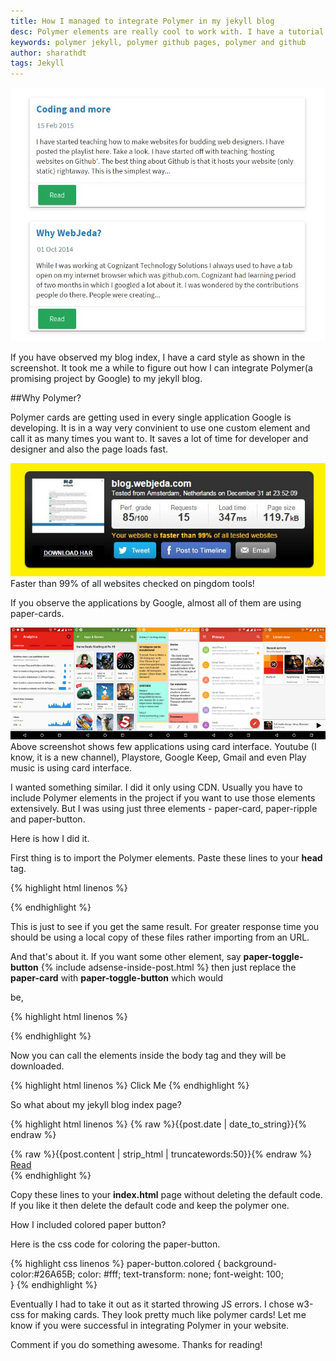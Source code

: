 ```yaml
---
title: How I managed to integrate Polymer in my jekyll blog
desc: Polymer elements are really cool to work with. I have a tutorial to include Polymer elements in simple steps.
keywords: polymer jekyll, polymer github pages, polymer and github
author: sharathdt
tags: Jekyll
---
```


<img alt="How I managed to integrate Polymer with github pages jekyll" title="How I managed to integrate Polymer with github pages jekyll" itemprop="thumbnailUrl" src="/images/github-pages-polymer.JPG">

If you have observed my blog index, I have a card style as shown in the screenshot. It took me a while to figure out how I can integrate Polymer(a promising project by Google) to my jekyll blog.

##Why Polymer?

Polymer cards are getting used in every single application Google is developing. It is in a way very convinient to use one custom element and call it as many times you want to. It saves a lot of time for developer and designer and also the page loads fast.

![blog.webjeda.com speed test](/images/blog-webjeda-com-website-speed-test.JPG)
Faster than 99% of all websites checked on pingdom tools!

If you observe the applications by Google, almost all of them are using paper-cards.

![Applications that are using polymer](/images/applications-using-polymer-cards-screenshot.jpg)
Above screenshot shows few applications using card interface. Youtube (I know, it is a new channel), Playstore, Google Keep, Gmail and even Play music is using card interface.


I wanted something similar. I did it only using CDN. Usually you have to include Polymer elements in the project if you want to use those elements extensively. But I was using just three elements - paper-card, paper-ripple and paper-button.

Here is how I did it.

First thing is to import the Polymer elements. Paste these lines to your **head** tag.

{% highlight html linenos %}
<link rel="import" href="https://cdn.rawgit.com/download/polymer-cdn/1.1.4/lib/paper-card/paper-card.html"/>
<link rel="import" href="https://cdn.rawgit.com/download/polymer-cdn/1.1.4/lib/paper-button/paper-button.html"/>
{% endhighlight %}


This is just to see if you get the same result. For greater response time you should be using a local copy of these files rather importing from an URL.

And that's about it. If you want some other element, say **paper-toggle-button** 
{% include adsense-inside-post.html %}
then just replace the **paper-card** with **paper-toggle-button** which would 

be,

{% highlight html linenos %}
<link rel="import" href="https://cdn.rawgit.com/download/polymer-cdn/1.1.4/lib/paper-toggle-button/paper-toggle-button.html" />
{% endhighlight %}

Now you can call the elements inside the body tag and they will be downloaded. 

{% highlight html linenos %}
<paper-button>Click Me</paper-button>
{% endhighlight %}

So what about my jekyll blog index page?

{% highlight html linenos %}
 <paper-card heading="{% raw %}{{post.title}}{% endraw %}">
 <time datetime="post.date | date_to_xmlschema">{% raw %}{{post.date | date_to_string}}{% endraw %}</time>
 <div class="card-content">{% raw %}{{post.content | strip_html | truncatewords:50}}{% endraw %}</div>
 <div class="card-actions">
 <a href="{% raw %}{% if site.baseurl == "/" %}{% endraw %}{% raw %}{{ post.url }}{% endraw %}{% raw %}{% else %}{% endraw %}{% raw %}{{ post.url | prepend: site.baseurl }}{% endraw %}{% raw %}{% endif %}{% endraw %}">                        
 <paper-button class="colored" raised>Read</paper-button></a>
 </div>
 </paper-card>
 {% endhighlight %}
 
Copy these lines to your **index.html** page without deleting the default code. If you like it then delete the default code and keep the polymer one.

How I included colored paper button?

Here is the css code for coloring the paper-button.

{% highlight css linenos %} 
 paper-button.colored {
     background-color:#26A65B;
     color: #fff;
     text-transform: none;
     font-weight: 100;     
     }
{% endhighlight %}

Eventually I had to take it out as it started throwing JS errors. I chose w3-css for making cards. They look pretty much like polymer cards!
Let me know if you were successful in integrating Polymer in your website. 

Comment if you do something awesome.
Thanks for reading!
